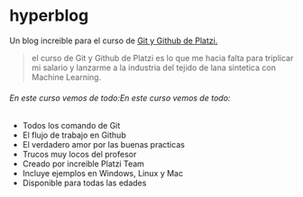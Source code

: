 # hyperblog
Un blog increible para el curso de [Git y Github de Platzi.](https://platzi.com/cursos/git-github/ "Git y Github de Platzi.")

>el curso de Git y Github de Platzi es lo que me hacia falta para triplicar mi salario y lanzarme a la industria del tejido de lana sintetica con Machine Learning.

###### En este curso vemos de todo:En este curso vemos de todo:
* Todos los comando de Git
* El flujo de trabajo en Github
* El verdadero amor por las buenas practicas
* Trucos muy locos del profesor
* Creado por increible Platzi Team
* Incluye ejemplos en Windows, Linux y Mac
* Disponible para todas las edades